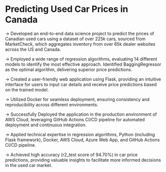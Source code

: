 #  Predicting Used Car Prices in Canada

-> Developed an end-to-end data science project to predict the prices of Canadian used cars using a dataset of over 225k cars, sourced from MarketCheck, which aggregates inventory from over 65k dealer websites across the US and Canada.

-> Employed a wide range of regression algorithms, evaluating 14 different models to identify the most effective approach. Identified BaggingRegressor as the optimal algorithm, delivering superior price predictions.

-> Created a user-friendly web application using Flask, providing an intuitive interface for users to input car details and receive price predictions based on the trained model.

-> Utilized Docker for seamless deployment, ensuring consistency and reproducibility across different environments.

-> Successfully Deployed the application in the production environment of AWS Cloud, leveraging GitHub Actions CI/CD pipeline for automated deployment and continuous integration.

-> Applied technical expertise in regression algorithms, Python (including Flask framework), Docker, AWS Cloud, Azure Web App, and GitHub Actions CI/CD pipeline.

-> Achieved high accuracy (r2_test score of 94.70%) in car price predictions, providing valuable insights to facilitate more informed decisions in the used car market.

